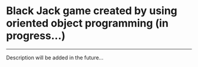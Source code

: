 # Black Jack game created by using oriented object programming (in progress...)
-------------
Description will be added in the future...
